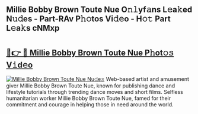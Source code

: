 ## Millie Bobby Brown Toute Nue O𝚗𝚕yf𝚊ns L𝚎a𝚔ed N𝚞𝚍es - Part-RAv P𝚑𝚘tos Vi𝚍𝚎o - H𝚘𝚝 Part L𝚎a𝚔s cNMxp

# <h2><a href="http://kf7978.oniu.top/?m=Millie+Bobby+Brown+Toute+Nue">🔗👉 🔴 Millie Bobby Brown Toute Nue P𝚑ot𝚘𝚜 V𝚒d𝚎o</a></h2>

[![Millie Bobby Brown Toute Nue Nu𝚍e𝚜](https://i.imgur.com/0qMVB7G.gif)](http://kf7978.oniu.top/?m=Millie+Bobby+Brown+Toute+Nue)
Web-based artist and amusement giver Millie Bobby Brown Toute Nue, known for publishing dance and lifestyle tutorials through trending dance moves and short films. Selfless humanitarian worker Millie Bobby Brown Toute Nue, famed for their commitment and courage in helping those in need around the world.  
